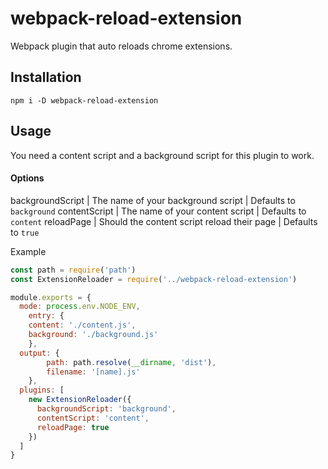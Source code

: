 # webpack-reload-extension
Webpack plugin that auto reloads chrome extensions.

## Installation
`npm i -D webpack-reload-extension`

## Usage
You need a content script and a background script for this plugin to work.

#### Options
backgroundScript | The name of your background script | Defaults to `background`
contentScript | The name of your content script | Defaults to `content`
reloadPage | Should the content script reload their page | Defaults to `true`

Example
```JavaScript
const path = require('path')
const ExtensionReloader = require('../webpack-reload-extension')

module.exports = {
  mode: process.env.NODE_ENV,
	entry: {
    content: './content.js',
    background: './background.js'
	},
  output: {
		path: path.resolve(__dirname, 'dist'),
		filename: '[name].js'
	},
  plugins: [
    new ExtensionReloader({
      backgroundScript: 'background',
      contentScript: 'content',
      reloadPage: true
    })
  ]
}
```

